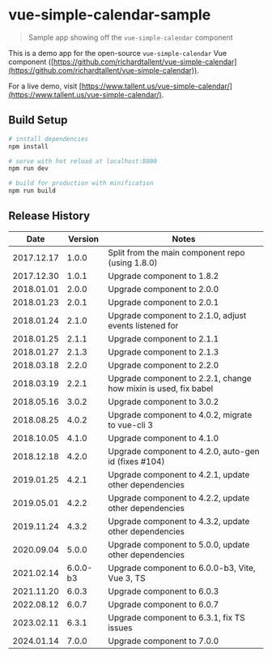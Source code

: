 # vue-simple-calendar-sample

> Sample app showing off the `vue-simple-calendar` component

This is a demo app for the open-source `vue-simple-calendar` Vue component ([https://github.com/richardtallent/vue-simple-calendar](https://github.com/richardtallent/vue-simple-calendar)).

For a live demo, visit [https://www.tallent.us/vue-simple-calendar/](https://www.tallent.us/vue-simple-calendar/).

## Build Setup

```bash
# install dependencies
npm install

# serve with hot reload at localhost:8080
npm run dev

# build for production with minification
npm run build
```

## Release History

| Date       | Version  | Notes                                                           |
| ---------- | -------- | --------------------------------------------------------------- |
| 2017.12.17 | 1.0.0    | Split from the main component repo (using 1.8.0)                |
| 2017.12.30 | 1.0.1    | Upgrade component to 1.8.2                                      |
| 2018.01.01 | 2.0.0    | Upgrade component to 2.0.0                                      |
| 2018.01.23 | 2.0.1    | Upgrade component to 2.0.1                                      |
| 2018.01.24 | 2.1.0    | Upgrade component to 2.1.0, adjust events listened for          |
| 2018.01.25 | 2.1.1    | Upgrade component to 2.1.1                                      |
| 2018.01.27 | 2.1.3    | Upgrade component to 2.1.3                                      |
| 2018.03.18 | 2.2.0    | Upgrade component to 2.2.0                                      |
| 2018.03.19 | 2.2.1    | Upgrade component to 2.2.1, change how mixin is used, fix babel |
| 2018.05.16 | 3.0.2    | Upgrade component to 3.0.2                                      |
| 2018.08.25 | 4.0.2    | Upgrade component to 4.0.2, migrate to vue-cli 3                |
| 2018.10.05 | 4.1.0    | Upgrade component to 4.1.0                                      |
| 2018.12.18 | 4.2.0    | Upgrade component to 4.2.0, auto-gen id (fixes #104)            |
| 2019.01.25 | 4.2.1    | Upgrade component to 4.2.1, update other dependencies           |
| 2019.05.01 | 4.2.2    | Upgrade component to 4.2.2, update other dependencies           |
| 2019.11.24 | 4.3.2    | Upgrade component to 4.3.2, update other dependencies           |
| 2020.09.04 | 5.0.0    | Upgrade component to 5.0.0, update other dependencies           |
| 2021.02.14 | 6.0.0-b3 | Upgrade component to 6.0.0-b3, Vite, Vue 3, TS                  |
| 2021.11.20 | 6.0.3    | Upgrade component to 6.0.3                                      |
| 2022.08.12 | 6.0.7    | Upgrade component to 6.0.7                                      |
| 2023.02.11 | 6.3.1    | Upgrade component to 6.3.1, fix TS issues                       |
| 2024.01.14 | 7.0.0    | Upgrade component to 7.0.0                                      |

